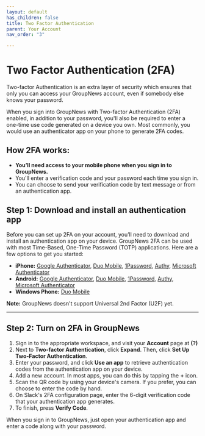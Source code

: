 ```yaml
---
layout: default
has_children: false
title: Two Factor Authentication
parent: Your Account
nav_order: "3"

---
```

# Two Factor Authentication (2FA)

Two-factor Authentication is an extra layer of security which ensures that only you can access your GroupNews account, even if somebody else knows your password.

When you sign into GroupNews with Two-factor Authentication (2FA) enabled, in addition to your password, you'll also be required to enter a one-time use code generated on a device you own. Most commonly, you would use an authenticator app on your phone to generate 2FA codes.

## How 2FA works:

* **You’ll need access to your mobile phone when you sign in to GroupNews.**
* You'll enter a verification code and your password each time you sign in.
* You can choose to send your verification code by text message or from an authentication app.

## Step 1: Download and install an authentication app

Before you can set up 2FA on your account, you’ll need to download and install an authentication app on your device. GroupNews 2FA can be used with most Time-Based, One-Time Password (TOTP) applications. Here are a few options to get you started:

* **iPhone:** [Google Authenticator](https://itunes.apple.com/us/app/google-authenticator/id388497605?mt=8), [Duo Mobile](http://guide.duosecurity.com/), [1Password](https://guides.agilebits.com/1password-ios/5/en/topic/setting-up-one-time-passwords), [Authy](https://itunes.apple.com/us/app/authy/id494168017?mt=8), [Microsoft Authenticator](https://app.adjust.com/h66ftb_42hbak?campaign=appstore_ios&fallback=https://itunes.apple.com/app/microsoft-authenticator/id983156458)
* **Android:** [Google Authenticator](https://play.google.com/store/apps/details?id=com.google.android.apps.authenticator2&hl=en), [Duo Mobile](http://guide.duosecurity.com/), [1Password](https://support.1password.com/getting-started-android/), [Authy](https://play.google.com/store/apps/details?id=com.authy.authy&hl=en), [Microsoft Authenticator](https://app.adjust.com/h66ftb_42hbak?campaign=appstore_android&fallback=https://play.google.com/store/apps/details?id=com.azure.authenticator&hl=den)
* **Windows Phone:** [Duo Mobile](https://guide.duosecurity.com)

**Note:** GroupNews doesn't support Universal 2nd Factor (U2F) yet.

***

## Step 2: Turn on 2FA in GroupNews

1. Sign in to the appropriate workspace, and visit your **Account** page at **(?)**
2. Next to **Two-factor Authentication**, click **Expand**. Then, click **Set Up Two-Factor Authentication**.
3. Enter your password, and click **Use an app** to retrieve authentication codes from the authentication app on your device.
4. Add a new account. In most apps, you can do this by tapping the **+** icon.
5. Scan the QR code by using your device's camera. If you prefer, you can choose to enter the code by hand.
6. On Slack's 2FA configuration page, enter the 6-digit verification code that your authentication app generates.
7. To finish, press **Verify Code**.

When you sign in to GroupNews, just open your authentication app and enter a code along with your password.